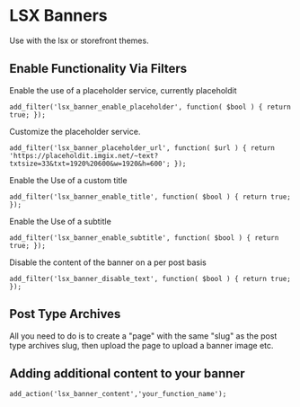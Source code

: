# LSX Banners

Use with the lsx or storefront themes.

## Enable Functionality Via Filters

Enable the use of a placeholder service,  currently placeholdit

```add_filter('lsx_banner_enable_placeholder', function( $bool ) { return true; });```

Customize the placeholder service.

```add_filter('lsx_banner_placeholder_url', function( $url ) { return 'https://placeholdit.imgix.net/~text?txtsize=33&txt=1920%20600&w=1920&h=600'; });```

Enable the Use of a custom title

```add_filter('lsx_banner_enable_title', function( $bool ) { return true; });```

Enable the Use of a subtitle

```add_filter('lsx_banner_enable_subtitle', function( $bool ) { return true; });```

Disable the content of the banner on a per post basis

```add_filter('lsx_banner_disable_text', function( $bool ) { return true; });```

## Post Type Archives
All you need to do is to create a "page" with the same "slug" as the post type archives slug, then upload the page to upload a banner image etc.

## Adding additional content to your banner
```add_action('lsx_banner_content','your_function_name');```